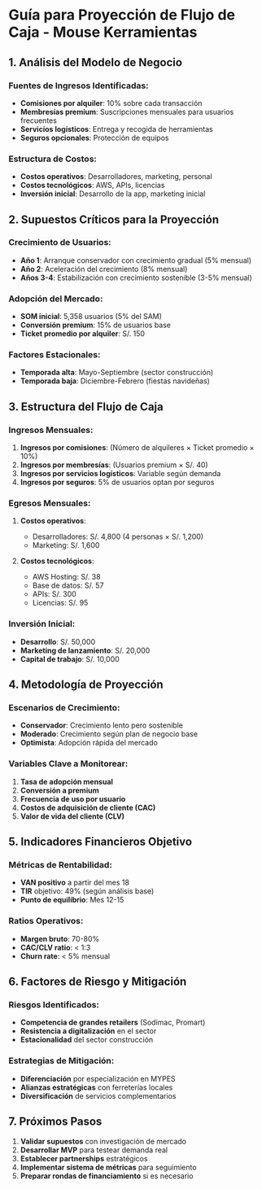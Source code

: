 # Guía para Proyección de Flujo de Caja - Mouse Kerramientas

## 1. Análisis del Modelo de Negocio

### Fuentes de Ingresos Identificadas:
- **Comisiones por alquiler**: 10% sobre cada transacción
- **Membresías premium**: Suscripciones mensuales para usuarios frecuentes
- **Servicios logísticos**: Entrega y recogida de herramientas
- **Seguros opcionales**: Protección de equipos

### Estructura de Costos:
- **Costos operativos**: Desarrolladores, marketing, personal
- **Costos tecnológicos**: AWS, APIs, licencias
- **Inversión inicial**: Desarrollo de la app, marketing inicial

## 2. Supuestos Críticos para la Proyección

### Crecimiento de Usuarios:
- **Año 1**: Arranque conservador con crecimiento gradual (5% mensual)
- **Año 2**: Aceleración del crecimiento (8% mensual)
- **Años 3-4**: Estabilización con crecimiento sostenible (3-5% mensual)

### Adopción del Mercado:
- **SOM inicial**: 5,358 usuarios (5% del SAM)
- **Conversión premium**: 15% de usuarios base
- **Ticket promedio por alquiler**: S/. 150

### Factores Estacionales:
- **Temporada alta**: Mayo-Septiembre (sector construcción)
- **Temporada baja**: Diciembre-Febrero (fiestas navideñas)

## 3. Estructura del Flujo de Caja

### Ingresos Mensuales:
1. **Ingresos por comisiones**: (Número de alquileres × Ticket promedio × 10%)
2. **Ingresos por membresías**: (Usuarios premium × S/. 40)
3. **Ingresos por servicios logísticos**: Variable según demanda
4. **Ingresos por seguros**: 5% de usuarios optan por seguros

### Egresos Mensuales:
1. **Costos operativos**:
   - Desarrolladores: S/. 4,800 (4 personas × S/. 1,200)
   - Marketing: S/. 1,600
   
2. **Costos tecnológicos**:
   - AWS Hosting: S/. 38
   - Base de datos: S/. 57
   - APIs: S/. 300
   - Licencias: S/. 95

### Inversión Inicial:
- **Desarrollo**: S/. 50,000
- **Marketing de lanzamiento**: S/. 20,000
- **Capital de trabajo**: S/. 10,000

## 4. Metodología de Proyección

### Escenarios de Crecimiento:
- **Conservador**: Crecimiento lento pero sostenible
- **Moderado**: Crecimiento según plan de negocio base
- **Optimista**: Adopción rápida del mercado

### Variables Clave a Monitorear:
1. **Tasa de adopción mensual**
2. **Conversión a premium**
3. **Frecuencia de uso por usuario**
4. **Costos de adquisición de cliente (CAC)**
5. **Valor de vida del cliente (CLV)**

## 5. Indicadores Financieros Objetivo

### Métricas de Rentabilidad:
- **VAN positivo** a partir del mes 18
- **TIR** objetivo: 49% (según análisis base)
- **Punto de equilibrio**: Mes 12-15

### Ratios Operativos:
- **Margen bruto**: 70-80%
- **CAC/CLV ratio**: < 1:3
- **Churn rate**: < 5% mensual

## 6. Factores de Riesgo y Mitigación

### Riesgos Identificados:
- **Competencia de grandes retailers** (Sodimac, Promart)
- **Resistencia a digitalización** en el sector
- **Estacionalidad** del sector construcción

### Estrategias de Mitigación:
- **Diferenciación** por especialización en MYPES
- **Alianzas estratégicas** con ferreterías locales
- **Diversificación** de servicios complementarios

## 7. Próximos Pasos

1. **Validar supuestos** con investigación de mercado
2. **Desarrollar MVP** para testear demanda real
3. **Establecer partnerships** estratégicos
4. **Implementar sistema de métricas** para seguimiento
5. **Preparar rondas de financiamiento** si es necesario